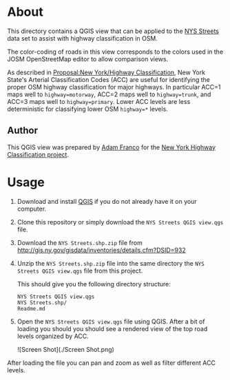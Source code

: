 # About
This directory contains a QGIS view that can be applied to the [NYS Streets](http://gis.ny.gov/gisdata/inventories/details.cfm?DSID=932) data set to assist with highway classification in OSM.

The color-coding of roads in this view corresponds to the colors used in the JOSM OpenStreetMap editor to allow comparison views.

As described in [Proposal:New York/Highway Classification](https://wiki.openstreetmap.org/wiki/Proposal:_New_York/Highway_Classification), New York State's Arterial Classification Codes (ACC) are useful for identifying the proper OSM highway classification for major highways. In particular ACC=1 maps well to `highway=motorway`, ACC=2 maps well to `highway=trunk`, and ACC=3 maps well to `highway=primary`. Lower ACC levels are less deterministic for classifying lower OSM `highway=*` levels.

## Author
This QGIS view was prepared by [Adam Franco](https://www.openstreetmap.org/user/Adam%20Franco) for the [New York Highway Classification project](https://wiki.openstreetmap.org/wiki/Proposal:_New_York/Highway_Classification).

# Usage
1. Download and install [QGIS](https://qgis.org/) if you do not already have it on your computer.
2. Clone this repository or simply download the `NYS Streets QGIS view.qgs` file.
3. Download the `NYS Streets.shp.zip` file from http://gis.ny.gov/gisdata/inventories/details.cfm?DSID=932
4. Unzip the `NYS Streets.shp.zip` file into the same directory the `NYS Streets QGIS view.qgs` file from this project.

   This should give you the following directory structure:
   ```
   NYS Streets QGIS view.qgs
   NYS Streets.shp/
   Readme.md
   ```
5. Open the `NYS Streets QGIS view.qgs` file using QGIS. After a bit of loading you should you should see a rendered view of the top road levels organized by ACC.

   ![Screen Shot](./Screen Shot.png)

After loading the file you can pan and zoom as well as filter different ACC levels.
